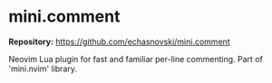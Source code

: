 # mini.comment

**Repository:** https://github.com/echasnovski/mini.comment

Neovim Lua plugin for fast and familiar per-line commenting. Part of 'mini.nvim' library.
